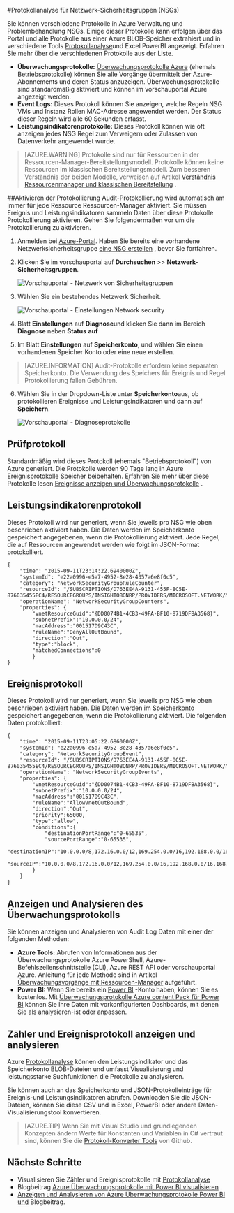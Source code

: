 <properties
   pageTitle="NSGs Operationen, Ereignisse und Leistungsindikatoren überwachen | Microsoft Azure"
   description="Aktivieren Sie Zähler, Ereignisse und operative Protokollierung für NSGs"
   services="virtual-network"
   documentationCenter="na"
   authors="jimdial"
   manager="carmonm"
   editor="tysonn"
   tags="azure-resource-manager"
/>
<tags
   ms.service="virtual-network"
   ms.devlang="na"
   ms.topic="article"
   ms.tgt_pltfrm="na"
   ms.workload="infrastructure-services"
   ms.date="07/14/2016"
   ms.author="jdial" />

#<a name="log-analytics-for-network-security-groups-nsgs"></a>Protokollanalyse für Netzwerk-Sicherheitsgruppen (NSGs)

Sie können verschiedene Protokolle in Azure Verwaltung und Problembehandlung NSGs. Einige dieser Protokolle kann erfolgen über das Portal und alle Protokolle aus einer Azure BLOB-Speicher extrahiert und in verschiedene Tools [Protokollanalyse](../log-analytics/log-analytics-azure-networking-analytics.md)und Excel PowerBI angezeigt. Erfahren Sie mehr über die verschiedenen Protokolle aus der Liste.

- **Überwachungsprotokolle:** [Überwachungsprotokolle Azure](../monitoring-and-diagnostics/insights-debugging-with-events.md) (ehemals Betriebsprotokolle) können Sie alle Vorgänge übermittelt der Azure-Abonnements und deren Status anzuzeigen. Überwachungsprotokolle sind standardmäßig aktiviert und können im vorschauportal Azure angezeigt werden.
- **Event Logs:** Dieses Protokoll können Sie anzeigen, welche Regeln NSG VMs und Instanz Rollen MAC-Adresse angewendet werden. Der Status dieser Regeln wird alle 60 Sekunden erfasst.
- **Leistungsindikatorenprotokolle:** Dieses Protokoll können wie oft anzeigen jedes NSG Regel zum Verweigern oder Zulassen von Datenverkehr angewendet wurde.

>[AZURE.WARNING] Protokolle sind nur für Ressourcen in der Ressourcen-Manager-Bereitstellungsmodell. Protokolle können keine Ressourcen im klassischen Bereitstellungsmodell. Zum besseren Verständnis der beiden Modelle, verweisen auf Artikel [Verständnis Ressourcenmanager und klassischen Bereitstellung](../resource-manager-deployment-model.md) .

##<a name="enable-logging"></a>Aktivieren der Protokollierung
Audit-Protokollierung wird automatisch am immer für jede Ressource Ressourcen-Manager aktiviert. Sie müssen Ereignis und Leistungsindikatoren sammeln Daten über diese Protokolle Protokollierung aktivieren. Gehen Sie folgendermaßen vor um die Protokollierung zu aktivieren.

1.  Anmelden bei [Azure-Portal](https://portal.azure.com). Haben Sie bereits eine vorhandene Netzwerksicherheitsgruppe [eine NSG erstellen](virtual-networks-create-nsg-arm-ps.md) , bevor Sie fortfahren.

2.  Klicken Sie im vorschauportal auf **Durchsuchen** >> **Netzwerk-Sicherheitsgruppen**.

    ![Vorschauportal - Netzwerk von Sicherheitsgruppen](./media/virtual-network-nsg-manage-log/portal-enable1.png)

3. Wählen Sie ein bestehendes Netzwerk Sicherheit.

    ![Vorschauportal - Einstellungen Network security](./media/virtual-network-nsg-manage-log/portal-enable2.png)

4. Blatt **Einstellungen** auf **Diagnose**und klicken Sie dann im Bereich **Diagnose** neben **Status** **auf**
5. Im Blatt **Einstellungen** auf **Speicherkonto**, und wählen Sie einen vorhandenen Speicher Konto oder eine neue erstellen.  

>[AZURE.INFORMATION] Audit-Protokolle erfordern keine separaten Speicherkonto. Die Verwendung des Speichers für Ereignis und Regel Protokollierung fallen Gebühren.

6. Wählen Sie in der Dropdown-Liste unter **Speicherkonto**aus, ob protokollieren Ereignisse und Leistungsindikatoren und dann auf **Speichern**.

    ![Vorschauportal - Diagnoseprotokolle](./media/virtual-network-nsg-manage-log/portal-enable3.png)

## <a name="audit-log"></a>Prüfprotokoll
Standardmäßig wird dieses Protokoll (ehemals "Betriebsprotokoll") von Azure generiert.  Die Protokolle werden 90 Tage lang in Azure Ereignisprotokolle Speicher beibehalten. Erfahren Sie mehr über diese Protokolle lesen [Ereignisse anzeigen und Überwachungsprotokolle](../monitoring-and-diagnostics/insights-debugging-with-events.md) .

## <a name="counter-log"></a>Leistungsindikatorenprotokoll
Dieses Protokoll wird nur generiert, wenn Sie jeweils pro NSG wie oben beschrieben aktiviert haben. Die Daten werden im Speicherkonto gespeichert angegebenen, wenn die Protokollierung aktiviert. Jede Regel, die auf Ressourcen angewendet werden wie folgt im JSON-Format protokolliert.

    {
        "time": "2015-09-11T23:14:22.6940000Z",
        "systemId": "e22a0996-e5a7-4952-8e28-4357a6e8f0c5",
        "category": "NetworkSecurityGroupRuleCounter",
        "resourceId": "/SUBSCRIPTIONS/D763EE4A-9131-455F-8C5E-876035455EC4/RESOURCEGROUPS/INSIGHTOBONRP/PROVIDERS/MICROSOFT.NETWORK/NETWORKSECURITYGROUPS/NSGINSIGHTOBONRP",
        "operationName": "NetworkSecurityGroupCounters",
        "properties": {
            "vnetResourceGuid":"{DD0074B1-4CB3-49FA-BF10-8719DFBA3568}",
            "subnetPrefix":"10.0.0.0/24",
            "macAddress":"001517D9C43C",
            "ruleName":"DenyAllOutBound",
            "direction":"Out",
            "type":"block",
            "matchedConnections":0
            }
    }

## <a name="event-log"></a>Ereignisprotokoll
Dieses Protokoll wird nur generiert, wenn Sie jeweils pro NSG wie oben beschrieben aktiviert haben. Die Daten werden im Speicherkonto gespeichert angegebenen, wenn die Protokollierung aktiviert. Die folgenden Daten protokolliert:

    {
        "time": "2015-09-11T23:05:22.6860000Z",
        "systemId": "e22a0996-e5a7-4952-8e28-4357a6e8f0c5",
        "category": "NetworkSecurityGroupEvent",
        "resourceId": "/SUBSCRIPTIONS/D763EE4A-9131-455F-8C5E-876035455EC4/RESOURCEGROUPS/INSIGHTOBONRP/PROVIDERS/MICROSOFT.NETWORK/NETWORKSECURITYGROUPS/NSGINSIGHTOBONRP",
        "operationName": "NetworkSecurityGroupEvents",
        "properties": {
            "vnetResourceGuid":"{DD0074B1-4CB3-49FA-BF10-8719DFBA3568}",
            "subnetPrefix":"10.0.0.0/24",
            "macAddress":"001517D9C43C",
            "ruleName":"AllowVnetOutBound",
            "direction":"Out",
            "priority":65000,
            "type":"allow",
            "conditions":{
                "destinationPortRange":"0-65535",
                "sourcePortRange":"0-65535",
                "destinationIP":"10.0.0.0/8,172.16.0.0/12,169.254.0.0/16,192.168.0.0/16,168.63.129.16/32",
                "sourceIP":"10.0.0.0/8,172.16.0.0/12,169.254.0.0/16,192.168.0.0/16,168.63.129.16/32"
            }
        }
    }

## <a name="view-and-analyze-the-audit-log"></a>Anzeigen und Analysieren des Überwachungsprotokolls
Sie können anzeigen und Analysieren von Audit Log Daten mit einer der folgenden Methoden:

- **Azure Tools:** Abrufen von Informationen aus der Überwachungsprotokolle Azure PowerShell, Azure-Befehlszeilenschnittstelle (CLI), Azure REST API oder vorschauportal Azure.  Anleitung für jede Methode sind in Artikel [Überwachungsvorgänge mit Ressourcen-Manager](../resource-group-audit.md) aufgeführt.
- **Power BI:** Wenn Sie bereits ein [Power BI](https://powerbi.microsoft.com/pricing) -Konto haben, können Sie es kostenlos. Mit [Überwachungsprotokolle Azure content Pack für Power BI](https://powerbi.microsoft.com/documentation/powerbi-content-pack-azure-audit-logs/) können Sie Ihre Daten mit vorkonfigurierten Dashboards, mit denen Sie als analysieren-ist oder anpassen.

## <a name="view-and-analyze-the-counter-and-event-log"></a>Zähler und Ereignisprotokoll anzeigen und analysieren

Azure [Protokollanalyse](../log-analytics/log-analytics-azure-networking-analytics.md) können den Leistungsindikator und das Speicherkonto BLOB-Dateien und umfasst Visualisierung und leistungsstarke Suchfunktionen die Protokolle zu analysieren.

Sie können auch an das Speicherkonto und JSON-Protokolleinträge für Ereignis-und Leistungsindikatoren abrufen. Downloaden Sie die JSON-Dateien, können Sie diese CSV und in Excel, PowerBI oder andere Daten-Visualisierungstool konvertieren.

>[AZURE.TIP] Wenn Sie mit Visual Studio und grundlegenden Konzepten ändern Werte für Konstanten und Variablen in C# vertraut sind, können Sie die [Protokoll-Konverter Tools](https://github.com/Azure-Samples/networking-dotnet-log-converter) von Github.

## <a name="next-steps"></a>Nächste Schritte

- Visualisieren Sie Zähler und Ereignisprotokolle mit [Protokollanalyse](../log-analytics/log-analytics-azure-networking-analytics.md)
- Blogbeitrag [Azure Überwachungsprotokolle mit Power BI visualisieren](http://blogs.msdn.com/b/powerbi/archive/2015/09/30/monitor-azure-audit-logs-with-power-bi.aspx) .
- [Anzeigen und Analysieren von Azure Überwachungsprotokolle Power BI und](https://azure.microsoft.com/blog/analyze-azure-audit-logs-in-powerbi-more/) Blogbeitrag.
